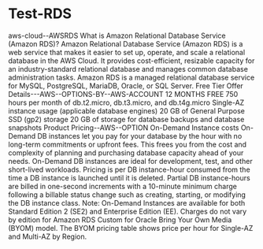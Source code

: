 # Test-RDS
aws-cloud--AWSRDS
What is Amazon Relational Database Service (Amazon RDS)?
Amazon Relational Database Service (Amazon RDS) is a web service that makes it easier to set up, operate, and scale a relational database in the AWS Cloud. It provides cost-efficient, resizable capacity for an industry-standard relational database and manages common database administration tasks.
Amazon RDS is a managed relational database service for MySQL, PostgreSQL, MariaDB, Oracle, or SQL Server.
Free Tier Offer Details---AWS--OPTIONS-BY--AWS-ACCOUNT
12 MONTHS FREE
750 hours per month of db.t2.micro, db.t3.micro, and db.t4g.micro Single-AZ instance usage (applicable database engines)
20 GB of General Purpose SSD (gp2) storage
20 GB of storage for database backups and database snapshots
Product Pricing--AWS--OPTION
On-Demand Instance costs
On-Demand DB instances let you pay for your database by the hour with no long-term commitments or upfront fees. This frees you from the cost and complexity of planning and purchasing database capacity ahead of your needs. On-Demand DB instances are ideal for development, test, and other short-lived workloads.
Pricing is per DB instance-hour consumed from the time a DB instance is launched until it is deleted. Partial DB instance-hours are billed in one-second increments with a 10-minute minimum charge following a billable status change such as creating, starting, or modifying the DB instance class.
Note: On-Demand Instances are available for both Standard Edition 2 (SE2) and Enterprise Edition (EE). Charges do not vary by edition for Amazon RDS Custom for Oracle Bring Your Own Media (BYOM) model. The BYOM pricing table shows price per hour for Single-AZ and Multi-AZ by Region.

